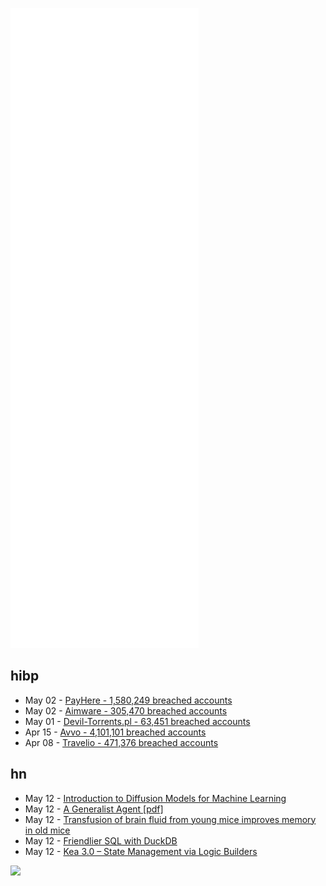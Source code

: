 ![Metrics](https://raw.githubusercontent.com/phixion/phixion/master/metrics.svg)

## hibp

<!--
for https://github.com/phixion/phixion/blob/main/.github/workflows/feeds.yml
-->
<!--START_SECTION:haveibeenpwnd-->
- May 02 - [PayHere - 1,580,249 breached accounts](https://haveibeenpwned.com/PwnedWebsites#PayHere)
- May 02 - [Aimware - 305,470 breached accounts](https://haveibeenpwned.com/PwnedWebsites#Aimware)
- May 01 - [Devil-Torrents.pl - 63,451 breached accounts](https://haveibeenpwned.com/PwnedWebsites#DevilTorrents)
- Apr 15 - [Avvo - 4,101,101 breached accounts](https://haveibeenpwned.com/PwnedWebsites#Avvo)
- Apr 08 - [Travelio - 471,376 breached accounts](https://haveibeenpwned.com/PwnedWebsites#Travelio)
<!--END_SECTION:haveibeenpwnd-->

## hn

<!--
for https://github.com/phixion/phixion/blob/main/.github/workflows/feeds.yml
-->
<!--START_SECTION:hn-->
- May 12 - [Introduction to Diffusion Models for Machine Learning](https://www.assemblyai.com/blog/diffusion-models-for-machine-learning-introduction/)
- May 12 - [A Generalist Agent [pdf]](https://storage.googleapis.com/deepmind-media/A%20Generalist%20Agent/Generalist%20Agent.pdf)
- May 12 - [Transfusion of brain fluid from young mice improves memory in old mice](https://www.statnews.com/2022/05/11/transfusion-of-young-cerebrospinal-fluid-is-memory-elevating-elixir/)
- May 12 - [Friendlier SQL with DuckDB](https://duckdb.org/2022/05/04/friendlier-sql.html)
- May 12 - [Kea 3.0 – State Management via Logic Builders](https://keajs.org/blog/kea-3.0/)
<!--END_SECTION:hn-->

<!--
for https://yhype.me
-->
![](https://hit.yhype.me/github/profile?user_id=13013670)
